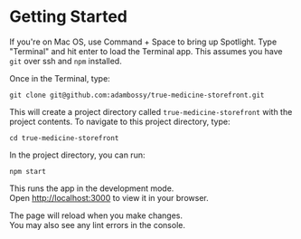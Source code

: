 # Getting Started

If you're on Mac OS, use Command + Space to bring up Spotlight. Type "Terminal" and hit enter to load the Terminal app. This assumes you have `git` over ssh and `npm` installed.

Once in the Terminal, type:

`git clone git@github.com:adambossy/true-medicine-storefront.git`

This will create a project directory called `true-medicine-storefront` with the project contents. To navigate to this project directory, type: 

`cd true-medicine-storefront`

In the project directory, you can run:

`npm start`

This runs the app in the development mode.\
Open [http://localhost:3000](http://localhost:3000) to view it in your browser.

The page will reload when you make changes.\
You may also see any lint errors in the console.
